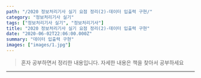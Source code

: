 ```yaml
---
path: "/2020 정보처리기사 실기 요점 정리(2)-데이터 입출력 구현/"
category: "정보처리기사 실기"
tags: ["정보처리기사 실기", "정보처리기사"]
title: "2020 정보처리기사 실기 요점 정리(2)-데이터 입출력 구현"
date: "2020-06-02T22:06:00.000Z"
summary: "데이터 입출력 구현"
images: ["images/1.jpg"]
---
```

> 혼자 공부하면서 정리한 내용입니다. 자세한 내용은 책을 찾아서 공부하세요

---
